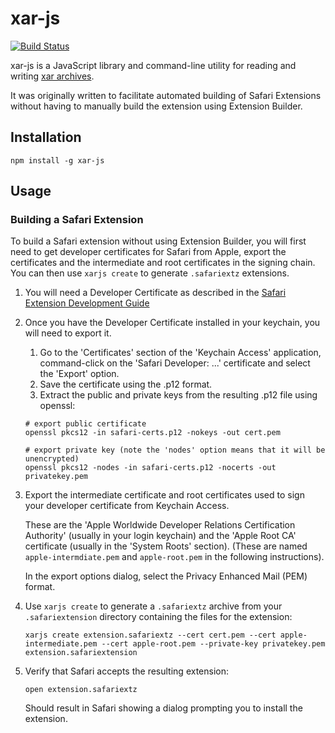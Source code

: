 # xar-js
[![Build Status](https://travis-ci.org/robertknight/xar-js.png?branch=master)](https://travis-ci.org/robertknight/xar-js)

xar-js is a JavaScript library and command-line utility for reading and writing [xar archives](https://en.wikipedia.org/wiki/Xar_%28archiver%29).

It was originally written to facilitate automated building of Safari Extensions without having to manually build the extension using Extension Builder.

## Installation

`npm install -g xar-js`

## Usage

### Building a Safari Extension

To build a Safari extension without using Extension Builder, you
will first need to get developer certificates for Safari from
Apple, export the certificates and the intermediate and root
certificates in the signing chain. You can then use `xarjs create`
to generate `.safariextz` extensions.

1. You will need a Developer Certificate as described in the [Safari Extension Development Guide](https://developer.apple.com/library/safari/documentation/Tools/Conceptual/SafariExtensionGuide/UsingExtensionBuilder/UsingExtensionBuilder.html)
1. Once you have the Developer Certificate installed in your
   keychain, you will need to export it.
   1. Go to the 'Certificates' section of the 'Keychain Access'
      application, command-click on the 'Safari Developer: ...'
      certificate and select the 'Export' option.
   2. Save the certificate using the .p12 format.
   3. Extract the public and private keys from the resulting
      .p12 file using openssl:

    ````
    # export public certificate
    openssl pkcs12 -in safari-certs.p12 -nokeys -out cert.pem

    # export private key (note the 'nodes' option means that it will be unencrypted)
    openssl pkcs12 -nodes -in safari-certs.p12 -nocerts -out privatekey.pem
    ````
3. Export the intermediate certificate and root certificates used
   to sign your developer certificate from Keychain Access.

   These are the 'Apple Worldwide Developer Relations Certification Authority' (usually in your login keychain) and the 'Apple Root CA' certificate (usually in the 'System Roots' section).
   (These are named `apple-intermdiate.pem` and `apple-root.pem`
    in the following instructions).

   In the export options dialog, select the Privacy Enhanced Mail (PEM) format.
4. Use `xarjs create` to generate a `.safariextz` archive from your
   `.safariextension` directory containing the files for the extension:

   ````
   xarjs create extension.safariextz --cert cert.pem --cert apple-intermediate.pem --cert apple-root.pem --private-key privatekey.pem extension.safariextension
   ````
5. Verify that Safari accepts the resulting extension:
   ````
   open extension.safariextz
   ````
   Should result in Safari showing a dialog prompting you to install
   the extension.
